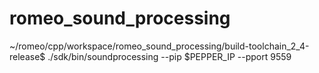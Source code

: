 # romeo_sound_processing

~/romeo/cpp/workspace/romeo_sound_processing/build-toolchain_2_4-release$ ./sdk/bin/soundprocessing --pip $PEPPER_IP --pport 9559
